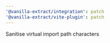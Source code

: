 ```yaml
---
'@vanilla-extract/integration': patch
'@vanilla-extract/vite-plugin': patch
---
```


Sanitise virtual import path characters
